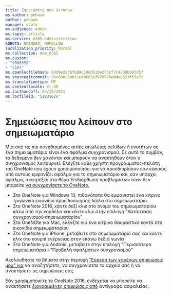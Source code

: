 ```yaml
---
title: Σημειώσεις που λείπουν
ms.author: pebaum
author: pebaum
manager: scotv
ms.audience: Admin
ms.topic: article
ms.service: o365-administration
ROBOTS: NOINDEX, NOFOLLOW
localization_priority: Normal
ms.collection: Adm_O365
ms.custom:
- "9000559"
- "2501"
ms.openlocfilehash: 8dd9e2a36fb89c10dd610e275cf7c42b8b093d5f
ms.sourcegitcommit: 8bc60ec34bc1e40685e3976576e04a2623f63a7c
ms.translationtype: MT
ms.contentlocale: el-GR
ms.lasthandoff: 04/15/2021
ms.locfileid: "51831626"
---
```

# <a name="missing-notes-in-notebook"></a>Σημειώσεις που λείπουν στο σημειωματάριο

Μία από τις πιο συνηθισμένες αιτίες απώλειας σελίδων ή ενοτήτων σε ένα σημειωματάριο είναι ένα σφάλμα συγχρονισμού. Σε αυτό το συμβάν, τα δεδομένα δεν χάνονται και μπορούν να ανακτηθούν όταν ο συγχρονισμός λειτουργεί. Ελέγξτε κάθε χρήστη προγράμματος-πελάτη του OneNote που έχουν χρησιμοποιήσει για να προσδιορίσουν εάν κάποιος από αυτούς εμφανίζει σφάλμα για το σημειωματάριο και, εάν υπάρχει σφάλμα, ανατρέξτε στο θέμα Επιδιόρθωση προβλημάτων όταν δεν μπορείτε [να συγχρονίσετε το OneNote.](https://support.office.com/article/299495ef-66d1-448f-90c1-b785a6968d45)

- Στο OneNote για Windows 10, πιθανότατα θα εμφανιστεί ένα κίτρινο τριγωνικό εικονίδιο προειδοποίησης δίπλα στο σημειωματάριο.
- Στο OneNote 2016, κάντε δεξί κλικ στο όνομα του σημειωματαρίου κάτω από την κορδέλα και κάντε κλικ στην επιλογή "Κατάσταση συγχρονισμού σημειωματαρίου"
- Στο OneNOte για Mac, ελέγξτε για ένα κίτρινο θαυμαστικό κοντά στο εικονίδιο σημειωματαρίου
- Στο OneNote για iPhone, μεταβείτε στο σημειωματάριό σας και κάντε κλικ στο κουμπί ενέργειας στην επάνω δεξιά γωνία
- Στο OneNote για Android, μεταβείτε στην επιλογή "Περισσότερα σημειωματάρια->"Προβολή σφαλμάτων συγχρονισμού"

Ακολουθήστε τα βήματα στην περιοχή ["Εύρεση των χαμένων σημειώσεις μου" για](https://support.office.com/article/32cb2bd7-afe7-44d2-a711-398a88421287) να αναζητήσετε, να συγχρονίσετε το αρχείο σας ή να ανακτήσετε τις σημειώσεις σας.

Εάν χρησιμοποιείτε το OneNote 2016, ενδέχεται να μπορείτε να ανακτήσετε [διαγραμμένες σημειώσεις από](https://support.office.com/article/32ed1036-74fd-4c21-bc28-033a486e6b14) αντίγραφα ασφαλείας.